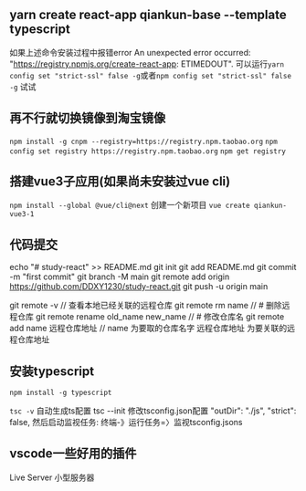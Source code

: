 ## yarn create react-app qiankun-base --template typescript
如果上述命令安装过程中报错error An unexpected error occurred: "https://registry.npmjs.org/create-react-app: ETIMEDOUT".
可以运行`yarn config set "strict-ssl" false -g`或者`npm config set "strict-ssl" false -g` 试试

## 再不行就切换镜像到淘宝镜像
`npm install -g cnpm --registry=https://registry.npm.taobao.org`
`npm config set registry https://registry.npm.taobao.org`
`npm get registry`



## 搭建vue3子应用(如果尚未安装过vue cli)
```npm install --global @vue/cli@next```
创建一个新项目
```vue create qiankun-vue3-1```


## 代码提交
echo "# study-react" >> README.md
git init
git add README.md
git commit -m "first commit"
git branch -M main
git remote add origin https://github.com/DDXY1230/study-react.git
git push -u origin main

git remote -v // 查看本地已经关联的远程仓库
git remote rm name  // # 删除远程仓库
git remote rename old_name new_name  // # 修改仓库名
git remote add name 远程仓库地址 // name 为要取的仓库名字 远程仓库地址 为要关联的远程仓库地址



## 安装typescript
```npm install -g typescript```

```tsc -v```
自动生成ts配置
tsc --init
修改tsconfig.json配置
"outDir": "./js",
"strict": false,
然后启动监视任务: 终端-》运行任务=〉监视tsconfig.jsons


## vscode一些好用的插件
Live Server 小型服务器


